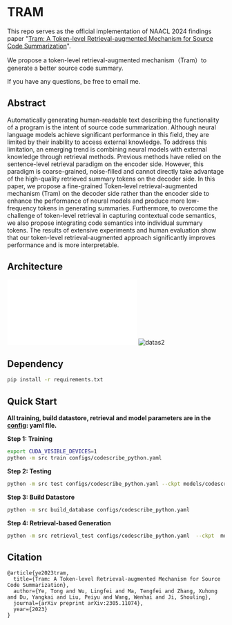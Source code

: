 # TRAM
This repo serves as the official implementation of NAACL 2024 findings paper "[Tram: A Token-level Retrieval-augmented Mechanism for Source Code Summarization](https://arxiv.org/abs/2305.11074)".

We propose a token-level retrieval-augmented mechanism（Tram）to generate a better source code summary.

If you have any questions, be free to email me.

## Abstract
Automatically generating human-readable text describing the functionality of a program is the intent of source code summarization. Although neural language models achieve significant performance in this field, they are limited by their inability to access external knowledge. To address this limitation, an emerging trend is combining neural models with external knowledge through retrieval methods. Previous methods have relied on the sentence-level retrieval paradigm on the encoder side. However, this paradigm is coarse-grained, noise-filled and cannot directly take advantage of the high-quality retrieved summary tokens on the decoder side. In this paper, we propose a fine-grained Token-level retrieval-augmented mechanism (Tram) on the decoder side rather than the encoder side to enhance the performance of neural models and produce more low-frequency tokens in generating summaries. Furthermore, to overcome the challenge of token-level retrieval in capturing contextual code semantics, we also propose integrating code semantics into individual summary tokens. The results of extensive experiments and human evaluation show that our token-level retrieval-augmented approach significantly improves performance and is more interpretable.

## Architecture

![datas](../figs/architecure.pdf)
![datas2](../figs/image.png)


## Dependency

```bash
pip install -r requirements.txt
```

## Quick Start
**All training, build datastore, retrieval and model parameters are in the [config](configs/): yaml file.**


**Step 1: Training**

```bash
export CUDA_VISIBLE_DEVICES=1
python -m src train configs/codescribe_python.yaml
```

**Step 2: Testing**
```bash
python -m src test configs/codescribe_python.yaml --ckpt models/codescribe_python/best.ckpt
```

**Step 3: Build Datastore**
```bash
python -m src build_database configs/codescribe_python.yaml
```

**Step 4: Retrieval-based Generation**
```bash
python -m src retrieval_test configs/codescribe_python.yaml  --ckpt  models/codescribe_python/best.ckpt
```


## Citation
```
@article{ye2023tram,
  title={Tram: A Token-level Retrieval-augmented Mechanism for Source Code Summarization},
  author={Ye, Tong and Wu, Lingfei and Ma, Tengfei and Zhang, Xuhong and Du, Yangkai and Liu, Peiyu and Wang, Wenhai and Ji, Shouling},
  journal={arXiv preprint arXiv:2305.11074},
  year={2023}
}
```
